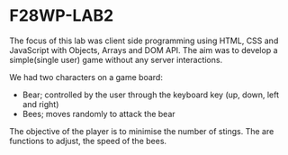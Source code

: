 # F28WP-LAB2


The focus of this lab was client side programming using HTML, CSS and JavaScript with Objects, Arrays and DOM API. The aim was to develop a simple(single user) game without any server interactions. 

We had two characters on a game board:
- Bear; controlled by the user through the keyboard key (up, down, left and right)
- Bees; moves randomly to attack the bear

The objective of the player is to minimise the number of stings. The are functions to adjust, the speed of the bees.
